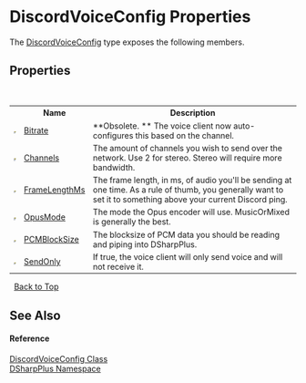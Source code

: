 # DiscordVoiceConfig Properties
 

The <a href="9af154e6-5803-3a40-db19-7806bedde9bc">DiscordVoiceConfig</a> type exposes the following members.


## Properties
&nbsp;<table><tr><th></th><th>Name</th><th>Description</th></tr><tr><td>![Public property](media/pubproperty.gif "Public property")</td><td><a href="c79b2800-8bc8-fb0e-638a-9736d77692e7">Bitrate</a></td><td> **Obsolete. **
The voice client now auto-configures this based on the channel.</td></tr><tr><td>![Public property](media/pubproperty.gif "Public property")</td><td><a href="136f5572-7dba-cc37-bee1-60d190c5ad59">Channels</a></td><td>
The amount of channels you wish to send over the network. Use 2 for stereo. Stereo will require more bandwidth.</td></tr><tr><td>![Public property](media/pubproperty.gif "Public property")</td><td><a href="0842b281-4229-3601-e25a-98a15d8b2291">FrameLengthMs</a></td><td>
The frame length, in ms, of audio you'll be sending at one time. As a rule of thumb, you generally want to set it to something above your current Discord ping.</td></tr><tr><td>![Public property](media/pubproperty.gif "Public property")</td><td><a href="d90059c7-9831-16bb-c775-584ef658ea02">OpusMode</a></td><td>
The mode the Opus encoder will use. MusicOrMixed is generally the best.</td></tr><tr><td>![Public property](media/pubproperty.gif "Public property")</td><td><a href="3d38c81b-b8b3-258e-a123-0a4c456a7b86">PCMBlockSize</a></td><td>
The blocksize of PCM data you should be reading and piping into DSharpPlus.</td></tr><tr><td>![Public property](media/pubproperty.gif "Public property")</td><td><a href="6447541f-fbde-fd28-cc99-41a5857fd34a">SendOnly</a></td><td>
If true, the voice client will only send voice and will not receive it.</td></tr></table>&nbsp;
<a href="#discordvoiceconfig-properties">Back to Top</a>

## See Also


#### Reference
<a href="9af154e6-5803-3a40-db19-7806bedde9bc">DiscordVoiceConfig Class</a><br /><a href="503971eb-de5e-a570-9922-de9500a9b1cc">DSharpPlus Namespace</a><br />